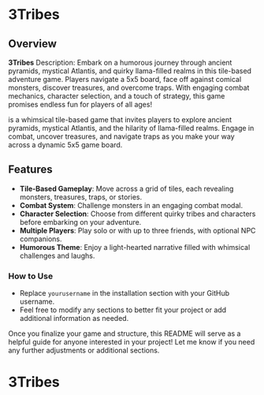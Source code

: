 # 3Tribes

## Overview

**3Tribes**
Description: Embark on a humorous journey through ancient pyramids, mystical Atlantis, and quirky llama-filled realms in this tile-based adventure game. Players navigate a 5x5 board, face off against comical monsters, discover treasures, and overcome traps. With engaging combat mechanics, character selection, and a touch of strategy, this game promises endless fun for players of all ages!

is a whimsical tile-based game that invites players to explore ancient pyramids, mystical Atlantis, and the hilarity of llama-filled realms. Engage in combat, uncover treasures, and navigate traps as you make your way across a dynamic 5x5 game board.

## Features

- **Tile-Based Gameplay**: Move across a grid of tiles, each revealing monsters, treasures, traps, or stories.
- **Combat System**: Challenge monsters in an engaging combat modal.
- **Character Selection**: Choose from different quirky tribes and characters before embarking on your adventure.
- **Multiple Players**: Play solo or with up to three friends, with optional NPC companions.
- **Humorous Theme**: Enjoy a light-hearted narrative filled with whimsical challenges and laughs.

### How to Use

- Replace `yourusername` in the installation section with your GitHub username.
- Feel free to modify any sections to better fit your project or add additional information as needed.

Once you finalize your game and structure, this README will serve as a helpful guide for anyone interested in your project! Let me know if you need any further adjustments or additional sections.
# 3Tribes
